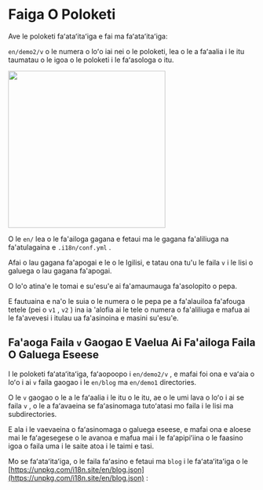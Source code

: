# Faiga O Poloketi

Ave le poloketi faʻataʻitaʻiga e fai ma faʻataʻitaʻiga:

`en/demo2/v` o le numera o loʻo iai nei o le poloketi, lea o le a faʻaalia i le itu taumatau o le igoa o le poloketi i le faʻasologa o itu.

<img src="https://p.3ti.site/1721290486.avif" width="320px">

O le `en/` lea o le fa'ailoga gagana e fetaui ma le gagana fa'aliliuga na fa'atulagaina e `.i18n/conf.yml` .

Afai o lau gagana fa'apogai e le o le Igilisi, e tatau ona tu'u le faila `v` i le lisi o galuega o lau gagana fa'apogai.

O lo'o atina'e le tomai e su'esu'e ai fa'amaumauga fa'asolopito o pepa.

E fautuaina e na'o le suia o le numera o le pepa pe a fa'alauiloa fa'afouga tetele (pei o `v1` , `v2` ) ina ia 'alofia ai le tele o numera o fa'aliliuga e mafua ai le fa'avevesi i itulau ua fa'asinoina e masini su'esu'e.

## Fa'aoga Faila `v` Gaogao E Vaelua Ai Fa'ailoga Faila O Galuega Eseese

I le poloketi faʻataʻitaʻiga, faʻaopoopo i `en/demo2/v` , e mafai foi ona e vaʻaia o loʻo i ai `v` faila gaogao i le `en/blog` ma `en/demo1` directories.

O le `v` gaogao o le a le faʻaalia i le itu o le itu, ae o le umi lava o loʻo i ai se faila `v` , o le a faʻavaeina se faʻasinomaga tutoʻatasi mo faila i le lisi ma subdirectories.

E ala i le vaevaeina o faʻasinomaga o galuega eseese, e mafai ona e aloese mai le faʻagesegese o le avanoa e mafua mai i le faʻapipiʻiina o le faasino igoa o faila uma i le saite atoa i le taimi e tasi.

Mo se faʻataʻitaʻiga, o le faila faʻasino e fetaui ma `blog` i le faʻataʻitaʻiga o le [https://unpkg.com/i18n.site/en/blog.json](https://unpkg.com/i18n.site/en/blog.json) :